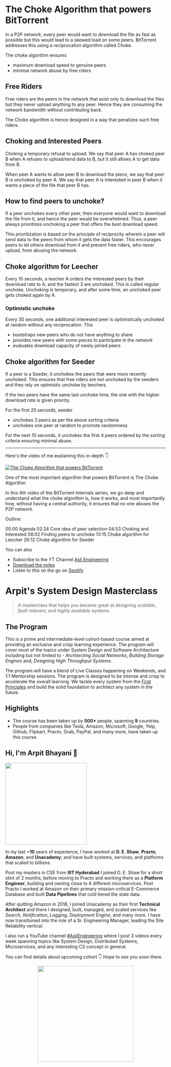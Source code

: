 The Choke Algorithm that powers BitTorrent
===


In a P2P network, every peer would want to download the file as fast as possible but this would lead to a skewed load on some peers. BitTorrent addresses this using a reciprocation algorithm called Choke.

The choke algorithm ensures

- maximum download speed to genuine peers
- minimal network abuse by free riders

## Free Riders

Free riders are the peers in the network that exist only to download the files but they never upload anything to any peer. Hence they are consuming the network bandwidth without contributing back.

The Choke algorithm is hence designed in a way that penalizes such free riders.

## Choking and Interested Peers

Choking a temporary refusal to upload. We say that peer A has choked peer B when A refuses to upload/send data to B, but it still allows A to get data from B.

When peer A wants to allow peer B to download the piece, we say that peer B is unchoked by peer A. We say that peer A is interested in peer B when it wants a piece of the file that peer B has.

## How to find peers to unchoke?

If a peer unchokes every other peer, then everyone would want to download the file from it, and hence the peer would be overwhelmed. Thus, a peer always prioritizes unchoking a peer that offers the best download speed.

This prioritization is based on the principle of reciprocity wherein a peer will send data to the peers from whom it gets the data faster. This encourages peers to let others download from it and prevent free riders, who never upload, from abusing the network.

## Choke algorithm for Leecher

Every 10 seconds, a leecher A orders the interested peers by their download rate to A, and the fastest 3 are unchoked. This is called regular unchoke. Unchoking is temporary, and after some time, an unchoked peer gets choked again by A.

### Optimistic unchoke

Every 30 seconds, one additional interested peer is optimistically unchoked at random without any reciprocation. This

- bootstraps new peers who do not have anything to share
- provides new peers with some pieces to participate in the network
- evaluates download capacity of newly joined peers

## Choke algorithm for Seeder

If a peer is a Seeder, it unchokes the peers that were more recently unchoked. This ensures that free riders are not unchoked by the seeders and they rely on optimistic unchoke by leechers.

If the two peers have the same last unchoke time, the one with the higher download rate is given priority.

For the first 20 seconds, seeder

- unchokes 3 peers as per the above sorting criteria
- unchokes one peer at random to promote randomness

For the next 10 seconds, it unchokes the first 4 peers ordered by the sorting criteria ensuring minimal abuse.
<hr />


<p>Here's the video of me explaining this in-depth 👇‍</p>

[![The Choke Algorithm that powers BitTorrent](https://i.ytimg.com/vi/iognYJRzCE8/mqdefault.jpg)](https://www.youtube.com/watch?v=iognYJRzCE8)

One of the most important algorithm that powers BitTorrent is The Choke Algorithm

In this 4th video of the BitTorrent Internals series, we go deep and understand what the choke algorithm is, how it works, and most importantly how, without having a central authority, it ensures that no one abuses the P2P network.

Outline:

00:00 Agenda
02:24 Core idea of peer selection
04:53 Choking and Interested
08:02 Finding peers to unchoke
13:15 Choke algorithm for Leecher
26:12 Choke algorithm for Seeder

You can also
 - Subscribe to the YT Channel [Asli Engineering](https://youtube.com/c/ArpitBhayani)
 - [Download the notes](https://drive.google.com/file/d/1VQXEeC8MBgKAzkEJ5HwOjBV5-H3br-Ey/view?usp=sharing)
 - Listen to this on the go on [Spotify](https://open.spotify.com/show/7qMoamm2iZQrsPVm6IQLoD)

# Arpit's System Design Masterclass

> A masterclass that helps you become great at designing _scalable_, _fault-tolerant_, and _highly available_ systems.

## The Program

This is a prime and intermediate-level cohort-based course aimed at providing an exclusive and crisp learning experience. The program will cover most of the topics under System Design and Software Architecture including but not limited to - _Architecting Social Networks_, _Building Storage Engines_ and, _Designing High Throughput Systems_.

The program will have a blend of Live Classes happening on Weekends, and 1:1 Mentorship sessions. The program is designed to be intense and crisp to accelerate the overall learning. We tackle every system from the [First Principles](https://en.wikipedia.org/wiki/First_principle) and build the solid foundation to architect any system in the future.


## Highlights

 - The course has been taken up by __500+__ people, spanning __9__ countries.
 - People from companies like Tesla, Amazon, Microsoft, Google, Yelp, Github, Flipkart, Practo, Grab, PayPal, and many more, have taken up this course.


## Hi, I'm Arpit Bhayani 👋

<img width="256px" src="https://arpitbhayani.me/static/img/arpit.jpg" />

In my last **~10** years of experience, I have worked at **D. E. Shaw**, **Practo**, **Amazon**, and **Unacademy**; and have built systems, services, and platforms that scaled to billions.

Post my masters in CSE from **IIIT Hyderabad** I joined D. E. Shaw for a short stint of 2 months, before moving to Practo and working there as a **Platform Engineer**, building and owning close to 8 different microservices. Post Practo I worked at Amazon on their primary mission-critical E-Commerce Database and built **Data Pipelines** that cold tiered the stale data.

After quitting Amazon in 2018, I joined Unacademy as their first **Technical Architect** and there I designed, built, managed, and scaled services like _Search_, _Notification_, _Logging_, _Deployment Engine_, and many more. I have now transitioned into the role of a Sr. Engineering Manager, leading the Site Reliability vertical.

I also run a YouTube channel [#AsliEngineering](https://www.youtube.com/c/ArpitBhayani) where I post 3 videos every week spanning topics like System Design, Distributed Systems, Microservices, and any interesting CS concept in general.

You can find details about upcoming cohort 👇‍ Hope to see you soon there.

<center>
<a target="_blank" href="https://arpitbhayani.me/masterclass">
<img src="https://user-images.githubusercontent.com/4745789/137859181-d4499cf4-ce65-4466-8b88-a078ece0f081.PNG" width="300px" />
</a>
</center>